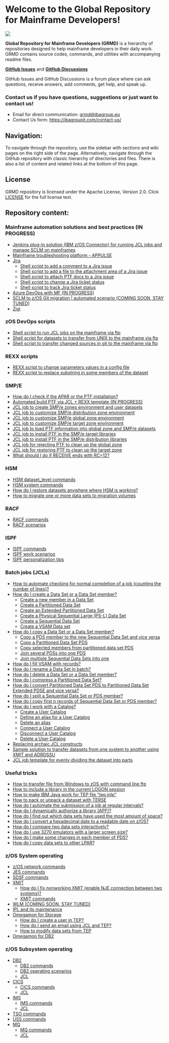 # Welcome to the Global Repository for Mainframe Developers!

![](https://github.com/IBA-mainframe-dev/Global-Repository-for-Mainframe-Developers/blob/master/zOS%20System%20operating/images/GRMD_main_logo.jpg)

**Global Repository for Mainframe Developers (GRMD)** is a hierarchy of repositories designed to help mainframe developers in their daily work. GRMD contains source codes, commands, and utilities with accompanying readme files.

[**GitHub Issues**](https://github.com/IBA-mainframe-dev/Global-Repository-for-Mainframe-Developers/issues) and [**GitHub Discussions**](https://github.com/IBA-mainframe-dev/Global-Repository-for-Mainframe-Developers/discussions)

GitHub Issues and GitHub Discussions is a forum place where can ask questions, receive answers, add comments, get help, and speak up.

### **Contact us if you have questions, suggestions or just want to contact us!**
* Email for direct communication: grmd@ibagroup.eu 
* Contact Us form: https://ibagroupit.com/contact-us/

## Navigation:

To navigate through the repository, use the sidebar with sections and wiki pages on the right side of the page.
Alternatively, navigate through the GitHub repository with classic hierarchy of directories and files.
There is also a list of content and related links at the bottom of this page.

## License

GRMD repository is licensed under the Apache License, Version 2.0. Click [LICENSE](https://github.com/IBA-mainframe-dev/Global-Repository-for-Mainframe-Developers/blob/master/LICENSE) for the full license text.

## Repository content:
### Mainframe automation solutions and best practices (IN PROGRESS)
  * [Jenkins plug-in solution (IBM z/OS Connector) for running JCL jobs and manage SCLM on mainframes](https://github.com/IBA-mainframe-dev/Global-Repository-for-Mainframe-Developers/tree/master/zOS%20System%20operating/Mainframe%20automation%20solutions%20and%20best%20practices/Jenkins%20plug-in%20solution%20for%20running%20JCL%20jobs%20on%20mainframes)
  * [Mainframe troubleshooting platform - APPULSE](https://github.com/IBA-mainframe-dev/Global-Repository-for-Mainframe-Developers/tree/master/zOS%20System%20operating/Mainframe%20automation%20solutions%20and%20best%20practices/Mainframe%20troubleshooting%20platform%20-%20APPULSE)
  * [Jira](https://github.com/IBA-mainframe-dev/Global-Repository-for-Mainframe-Developers/tree/master/zOS%20System%20operating/Mainframe%20automation%20solutions%20and%20best%20practices/Jira)
    * [Shell script to add a comment to a Jira issue](https://github.com/IBA-mainframe-dev/Global-Repository-for-Mainframe-Developers/tree/master/zOS%20System%20operating/Mainframe%20automation%20solutions%20and%20best%20practices/Jira/Shell%20script%20to%20add%20a%20comment%20to%20a%20Jira%20issue)
    * [Shell script to add a file to the attachment area of a Jira issue](https://github.com/IBA-mainframe-dev/Global-Repository-for-Mainframe-Developers/tree/master/zOS%20System%20operating/Mainframe%20automation%20solutions%20and%20best%20practices/Jira/Shell%20script%20to%20add%20a%20file%20to%20the%20attachment%20area%20of%20a%20Jira%20issue)
    * [Shell script to attach PTF docs to a Jira issue](https://github.com/IBA-mainframe-dev/Global-Repository-for-Mainframe-Developers/tree/master/zOS%20System%20operating/Mainframe%20automation%20solutions%20and%20best%20practices/Jira/Shell%20script%20to%20attach%20PTF%20docs%20to%20a%20Jira%20issue)
    * [Shell script to change a Jira ticket status](https://github.com/IBA-mainframe-dev/Global-Repository-for-Mainframe-Developers/tree/master/zOS%20System%20operating/Mainframe%20automation%20solutions%20and%20best%20practices/Jira/Shell%20script%20to%20change%20a%20Jira%20ticket%20status)
    * [Shell script to track Jira ticket status](https://github.com/IBA-mainframe-dev/Global-Repository-for-Mainframe-Developers/tree/master/zOS%20System%20operating/Mainframe%20automation%20solutions%20and%20best%20practices/Jira/Shell%20script%20to%20track%20Jira%20ticket%20status)
  * [Azure DevOps with MF (IN PROGRESS)](https://github.com/IBA-mainframe-dev/Global-Repository-for-Mainframe-Developers/blob/master/zOS%20System%20operating/Mainframe%20automation%20solutions%20and%20best%20practices/Azure%20DevOps%20with%20MF/Our%20experience%20of%20integrating%20Azure%20DevOps%20with%20the%20mainframe.md)
  * [SCLM to z/OS Git migration | automated scenario (COMING SOON, STAY TUNED)](https://github.com/IBA-mainframe-dev/Global-Repository-for-Mainframe-Developers/tree/master/zOS%20System%20operating/Mainframe%20automation%20solutions%20and%20best%20practices/SCLM%20to%20Git%20for%20zOS%20migration%20(COMING%20SOON%2C%20STAY%20TUNED))
  * [Zigi](https://github.com/IBA-mainframe-dev/Global-Repository-for-Mainframe-Developers/tree/master/zOS%20System%20operating/Mainframe%20automation%20solutions%20and%20best%20practices/Zigi)
### zOS DevOps scripts
  * [Shell script to run JCL jobs on the mainframe via ftp](https://github.com/IBA-mainframe-dev/Global-Repository-for-Mainframe-Developers/tree/master/zOS%20System%20operating/zOS%20DevOps%20Scripts/Shell%20script%20for%20running%20JCL%20jobs%20on%20the%20mainframe%20via%20ftp)
  * [Shell script for datasets to transfer from UNIX to the mainframe via ftp](https://github.com/IBA-mainframe-dev/Global-Repository-for-Mainframe-Developers/tree/master/zOS%20System%20operating/zOS%20DevOps%20Scripts/Shell%20script%20for%20datasets%20transfering%20from%20UNIX%20to%20the%20mainframe%20via%20ftp)
  * [Shell script to transfer changed sources in git to the mainframe via ftp](https://github.com/IBA-mainframe-dev/Global-Repository-for-Mainframe-Developers/tree/master/zOS%20System%20operating/zOS%20DevOps%20Scripts/Shell%20script%20for%20transferring%20changed%20sources%20in%20git%20to%20the%20mainframe%20via%20ftp)
### REXX scripts
  * [REXX script to change parameters values in a config file](https://github.com/IBA-mainframe-dev/Global-Repository-for-Mainframe-Developers/tree/master/zOS%20System%20operating/REXX%20Scripts/REXX%20script%20for%20changing%20parameters%20values%20in%20config%20file)
  * [REXX script to replace substring in some members of the dataset](https://github.com/IBA-mainframe-dev/Global-Repository-for-Mainframe-Developers/tree/master/zOS%20System%20operating/REXX%20Scripts/REXX%20script%20for%20replacing%20substring%20in%20some%20members%20of%20dataset)
### SMP/E
  * [How do I check if the APAR or the PTF installation?](https://github.com/IBA-mainframe-dev/Global-Repository-for-Mainframe-Developers/tree/master/zOS%20System%20operating/SMPe/How%20to%20check%20if%20the%20APAR%20was%20installed)
  * [Automated build PTF via JCL + REXX template (IN PROGRESS)](https://github.com/IBA-mainframe-dev/Global-Repository-for-Mainframe-Developers/tree/master/zOS%20System%20operating/SMPe/Automated%20build%20PTF%20via%20JCL%20%2B%20REXX%20template)
  * [JCL job to create SMP/e zones environment and user datasets](https://github.com/IBA-mainframe-dev/Global-Repository-for-Mainframe-Developers/tree/master/zOS%20System%20operating/SMPe/JCL%20job%20for%20creating%20SMPe%20zones%20environment%20and%20user%20datasets)
  * [JCL job to customize SMP/e distribution zone environment](https://github.com/IBA-mainframe-dev/Global-Repository-for-Mainframe-Developers/tree/master/zOS%20System%20operating/SMPe/JCL%20job%20for%20customizing%20SMPe%20distribution%20zone%20environment)
  * [JCL job to customize SMP/e global zone environment](https://github.com/IBA-mainframe-dev/Global-Repository-for-Mainframe-Developers/tree/master/zOS%20System%20operating/SMPe/JCL%20job%20for%20customizing%20SMPe%20global%20zone%20environment)
  * [JCL job to customize SMP/e target zone environment](https://github.com/IBA-mainframe-dev/Global-Repository-for-Mainframe-Developers/tree/master/zOS%20System%20operating/SMPe/JCL%20job%20for%20customizing%20SMPe%20target%20zone%20environment)
  * [JCL job to load PTF information into global zone and SMP/e datasets](https://github.com/IBA-mainframe-dev/Global-Repository-for-Mainframe-Developers/tree/master/zOS%20System%20operating/SMPe/JCL%20job%20for%20loading%20PTF%20information%20into%20global%20zone%20and%20SMPe%20datasets)
  * [JCL job to install PTF in the SMP/e target libraries](https://github.com/IBA-mainframe-dev/Global-Repository-for-Mainframe-Developers/tree/master/zOS%20System%20operating/SMPe/JCL%20job%20for%20installing%20PTF%20in%20the%20SMPe%20target%20libraries)
  * [JCL job to install PTF in the SMP/e distribution libraries](https://github.com/IBA-mainframe-dev/Global-Repository-for-Mainframe-Developers/tree/master/zOS%20System%20operating/SMPe/JCL%20job%20for%20installing%20PTF%20in%20the%20SMPe%20distribution%20libraries)
  * [JCL job for rejecting PTF to clean up the global zone](https://github.com/IBA-mainframe-dev/Global-Repository-for-Mainframe-Developers/tree/master/zOS%20System%20operating/SMPe/JCL%20job%20for%20rejecting%20PTF%20to%20clean%20up%20the%20global%20zone)
  * [JCL job for restoring PTF to clean up the target zone](https://github.com/IBA-mainframe-dev/Global-Repository-for-Mainframe-Developers/tree/master/zOS%20System%20operating/SMPe/JCL%20job%20for%20restoring%20PTF%20to%20clean%20up%20the%20target%20zone)
  * [What should I do if RECEIVE ends with RC=12?](https://github.com/IBA-mainframe-dev/Global-Repository-for-Mainframe-Developers/tree/master/zOS%20System%20operating/SMPe/What%20should%20you%20do%20if%20RECEIVE%20ends%20with%20RC%3D12)
### HSM
  * [HSM dataset_level commands](https://github.com/IBA-mainframe-dev/Global-Repository-for-Mainframe-Developers/blob/master/zOS%20System%20operating/HSM/HSM%20dataset%20level%20commands.md)
  * [HSM system commands](https://github.com/IBA-mainframe-dev/Global-Repository-for-Mainframe-Developers/blob/master/zOS%20System%20operating/HSM/HSM%20system%20commands.md)
  * [How do I restore datasets anywhere where HSM is working?](https://github.com/IBA-mainframe-dev/Global-Repository-for-Mainframe-Developers/blob/master/zOS%20System%20operating/HSM/Restore%20datasets%20anywhere%20where%20HSM%20is%20working.md)
  * [How to migrate one or more data sets to migration volumes](https://github.com/IBA-mainframe-dev/Global-Repository-for-Mainframe-Developers/blob/master/zOS%20System%20operating/System%20operating%20scenarios/Migrate%20one%20or%20more%20data%20sets%20to%20migration%20volumes.md)
### RACF
  * [RACF commands](https://github.com/IBA-mainframe-dev/Global-Repository-for-Mainframe-Developers/blob/master/zOS%20System%20operating/RACF/RACF%20commands.md)
  * [RACF scenarios](https://github.com/IBA-mainframe-dev/Global-Repository-for-Mainframe-Developers/blob/master/zOS%20System%20operating/RACF/RACF%20scenarios.md)
### ISPF
  * [ISPF commands](https://github.com/IBA-mainframe-dev/Global-Repository-for-Mainframe-Developers/blob/master/zOS%20System%20operating/ISPF/ISPF%20commands.md)
  * [ISPF work scenarios](https://github.com/IBA-mainframe-dev/Global-Repository-for-Mainframe-Developers/blob/master/zOS%20System%20operating/ISPF/ISPF%20work%20scenarios.md)
  * [ISPF personalization tips](https://github.com/IBA-mainframe-dev/Global-Repository-for-Mainframe-Developers/blob/master/zOS%20System%20operating/ISPF%20personalization%20tips.md)
### Batch jobs (JCLs)
  * [How to automate checking for normal completion of a job (counting the number of lines)?](https://github.com/IBA-mainframe-dev/Global-Repository-for-Mainframe-Developers/blob/master/zOS%20System%20operating/Batch%20jobs%20(JCLs)/How%20to%20automate%20checking%20for%20normal%20completion%20of%20a%20job.md)
  * [How do I create a Data Set or a Data Set member?](https://github.com/IBA-mainframe-dev/Global-Repository-for-Mainframe-Developers/tree/master/zOS%20System%20operating/Batch%20jobs%20(JCLs)/How%20to%20create%20a%20Data%20Set%20or%20a%20Data%20Set%20member)
    * [Create a new member in a Data Set](https://github.com/IBA-mainframe-dev/Global-Repository-for-Mainframe-Developers/blob/master/zOS%20System%20operating/Batch%20jobs%20(JCLs)/How%20to%20create%20a%20Data%20Set%20or%20a%20Data%20Set%20member/Create%20a%20new%20member%20in%20a%20Data%20Set.md)
    * [Create a Partitioned Data Set](https://github.com/IBA-mainframe-dev/Global-Repository-for-Mainframe-Developers/blob/master/zOS%20System%20operating/Batch%20jobs%20(JCLs)/How%20to%20create%20a%20Data%20Set%20or%20a%20Data%20Set%20member/Create%20a%20Partitioned%20Data%20Set.md)
    * [Create an Extended Partitioned Data Set](https://github.com/IBA-mainframe-dev/Global-Repository-for-Mainframe-Developers/blob/master/zOS%20System%20operating/Batch%20jobs%20(JCLs)/How%20to%20create%20a%20Data%20Set%20or%20a%20Data%20Set%20member/Create%20an%20Extented%20Partitioned%20Data%20Set.md)
    * [Create a Physical Sequential Large (PS-L) Data Set](https://github.com/IBA-mainframe-dev/Global-Repository-for-Mainframe-Developers/blob/master/zOS%20System%20operating/Batch%20jobs%20(JCLs)/How%20to%20create%20a%20Data%20Set%20or%20a%20Data%20Set%20member/Create%20a%20Physical%20Sequential%20Large%20(PS-L)%20Data%20Set.md)
    * [Create a Sequential Data Set](https://github.com/IBA-mainframe-dev/Global-Repository-for-Mainframe-Developers/blob/master/zOS%20System%20operating/Batch%20jobs%20(JCLs)/How%20to%20create%20a%20Data%20Set%20or%20a%20Data%20Set%20member/Create%20a%20Sequential%20Data%20Set%20in%20batch.md)
    * [Create a VSAM Data set](https://github.com/IBA-mainframe-dev/Global-Repository-for-Mainframe-Developers/blob/master/zOS%20System%20operating/Batch%20jobs%20(JCLs)/How%20to%20create%20a%20Data%20Set%20or%20a%20Data%20Set%20member/Create%20a%20VSAM%20Data%20set.md)
  * [How do I copy a Data Set or a Data Set member?](https://github.com/IBA-mainframe-dev/Global-Repository-for-Mainframe-Developers/tree/master/zOS%20System%20operating/Batch%20jobs%20(JCLs)/How%20to%20copy%20a%20Data%20Set%20or%20a%20Data%20Set%20member)
    * [Copy a PDS member to the new Sequential Data Set and vice versa](https://github.com/IBA-mainframe-dev/Global-Repository-for-Mainframe-Developers/blob/master/zOS%20System%20operating/Batch%20jobs%20(JCLs)/How%20to%20copy%20a%20Data%20Set%20or%20a%20Data%20Set%20member/Copy%20a%20PDS%20member%20to%20new%20Sequential%20Data%20Set%20and%20vice%20versa.md)
    * [Copy a Partitioned Data Set PDS](https://github.com/IBA-mainframe-dev/Global-Repository-for-Mainframe-Developers/blob/master/zOS%20System%20operating/Batch%20jobs%20(JCLs)/How%20to%20copy%20a%20Data%20Set%20or%20a%20Data%20Set%20member/Copy%20a%20Partitioned%20Data%20Set%20PDS.md)
    * [Copy selected members from partitioned data set PDS](https://github.com/IBA-mainframe-dev/Global-Repository-for-Mainframe-Developers/blob/master/zOS%20System%20operating/Batch%20jobs%20(JCLs)/How%20to%20copy%20a%20Data%20Set%20or%20a%20Data%20Set%20member/Copy%20selected%20members%20from%20partitioned%20data%20set%20PDS.md)
    * [Join several PDSs into one PDS](https://github.com/IBA-mainframe-dev/Global-Repository-for-Mainframe-Developers/blob/master/zOS%20System%20operating/Batch%20jobs%20(JCLs)/How%20to%20copy%20a%20Data%20Set%20or%20a%20Data%20Set%20member/Join%20several%20PDSs%20into%20one%20PDS.md)
    * [Join multiple Sequential Data Sets into one](https://github.com/IBA-mainframe-dev/Global-Repository-for-Mainframe-Developers/blob/master/zOS%20System%20operating/Batch%20jobs%20(JCLs)/How%20to%20copy%20a%20Data%20Set%20or%20a%20Data%20Set%20member/Join%20multiple%20Sequential%20Data%20Sets%20into%20one.md)
  * [How do I fill VSAM with records?](https://github.com/IBA-mainframe-dev/Global-Repository-for-Mainframe-Developers/blob/master/zOS%20System%20operating/Batch%20jobs%20(JCLs)/How%20to%20fill%20VSAM%20with%20records.md)
  * [How do I rename a Data Set in batch?](https://github.com/IBA-mainframe-dev/Global-Repository-for-Mainframe-Developers/blob/master/zOS%20System%20operating/Batch%20jobs%20(JCLs)/How%20to%20rename%20a%20Data%20Set%20in%20batch.md)
  * [How do I delete a Data Set or a Data Set member?](https://github.com/IBA-mainframe-dev/Global-Repository-for-Mainframe-Developers/blob/master/zOS%20System%20operating/Batch%20jobs%20(JCLs)/How%20to%20delete%20a%20Data%20Set%20or%20a%20Data%20Set%20member.md)
  * [How do I compress a Partitioned Data Set?](https://github.com/IBA-mainframe-dev/Global-Repository-for-Mainframe-Developers/blob/master/zOS%20System%20operating/Batch%20jobs%20(JCLs)/How%20to%20compress%20a%20Partitioned%20Data%20Set.md)
  * [How do I convert Partitioned Data Set PDS to Partitioned Data Set Extended PDSE and vice versa?](https://github.com/IBA-mainframe-dev/Global-Repository-for-Mainframe-Developers/blob/master/zOS%20System%20operating/Batch%20jobs%20(JCLs)/How%20to%20convert%20a%20Partitioned%20Data%20Set%20to%20Partitioned%20Data%20Set%20Extended%20and%20vice%20versa.md)
  * [How do I split a Sequential Data Set or PDS member?](https://github.com/IBA-mainframe-dev/Global-Repository-for-Mainframe-Developers/blob/master/zOS%20System%20operating/Batch%20jobs%20(JCLs)/How%20to%20split%20a%20Sequential%20Data%20Set%20or%20PDS%20member.md)
  * [How do I copy first n records of Sequential Data Set or PDS member?](https://github.com/IBA-mainframe-dev/Global-Repository-for-Mainframe-Developers/blob/master/zOS%20System%20operating/Batch%20jobs%20(JCLs)/How%20to%20copy%20first%20n%20records%20of%20Sequential%20Data%20Set%20or%20PDS%20member.md)
  * [How do I work with a Catalog?](https://github.com/IBA-mainframe-dev/Global-Repository-for-Mainframe-Developers/blob/master/zOS%20System%20operating/Batch%20jobs%20(JCLs)/How%20to%20work%20with%20a%20Catalog.md)
    * [Create a User Catalog](https://github.com/IBA-mainframe-dev/Global-Repository-for-Mainframe-Developers/blob/master/zOS%20System%20operating/Batch%20jobs%20(JCLs)/How%20to%20work%20with%20a%20Catalog.md#create-a-user-catalog)
    * [Define an alias for a User Catalog](https://github.com/IBA-mainframe-dev/Global-Repository-for-Mainframe-Developers/blob/master/zOS%20System%20operating/Batch%20jobs%20(JCLs)/How%20to%20work%20with%20a%20Catalog.md#define-an-alias-for-a-user-catalog)
    * [Delete an alias](https://github.com/IBA-mainframe-dev/Global-Repository-for-Mainframe-Developers/blob/master/zOS%20System%20operating/Batch%20jobs%20(JCLs)/How%20to%20work%20with%20a%20Catalog.md#delete-an-alias)
    * [Connect a User Catalog](https://github.com/IBA-mainframe-dev/Global-Repository-for-Mainframe-Developers/blob/master/zOS%20System%20operating/Batch%20jobs%20(JCLs)/How%20to%20work%20with%20a%20Catalog.md#connect-a-user-catalog)
    * [Disconnect a User Catalog](https://github.com/IBA-mainframe-dev/Global-Repository-for-Mainframe-Developers/blob/master/zOS%20System%20operating/Batch%20jobs%20(JCLs)/How%20to%20work%20with%20a%20Catalog.md#disconnect-a-user-catalog)
    * [Delete a User Catalog](https://github.com/IBA-mainframe-dev/Global-Repository-for-Mainframe-Developers/blob/master/zOS%20System%20operating/Batch%20jobs%20(JCLs)/How%20to%20work%20with%20a%20Catalog.md#delete-a-user-catalog)
  * [Replacing archaic JCL constructs](https://github.com/IBA-mainframe-dev/Global-Repository-for-Mainframe-Developers/blob/master/zOS%20System%20operating/Batch%20jobs%20(JCLs)/Replacing%20archaic%20JCL%20constructs.md)
  * [Sample solution to transfer datasets from one system to another using XMIT and ADRDSSU](https://github.com/IBA-mainframe-dev/Global-Repository-for-Mainframe-Developers/tree/master/zOS%20System%20operating/Batch%20jobs%20(JCLs)/Sample%20solution%20for%20transferring%20datasets%20using%20XMIT%20and%20ADRDSSU)
  * [JCL job template for evenly dividing the dataset into parts](https://github.com/IBA-mainframe-dev/Global-Repository-for-Mainframe-Developers/tree/master/zOS%20System%20operating/Batch%20jobs%20(JCLs)/JCL%20job%20template%20for%20evenly%20dividing%20the%20dataset%20into%20parts)
### Useful tricks
  * [How to transfer file from Windows to zOS with command line ftp](https://github.com/IBA-mainframe-dev/Global-Repository-for-Mainframe-Developers/blob/master/zOS%20System%20operating/System%20operating%20scenarios/How%20to%20transfer%20file%20from%20Windows%20to%20zOS%20with%20command%20line%20ftp.md)
  * [How to include a library in the current LOGON session](https://github.com/IBA-mainframe-dev/Global-Repository-for-Mainframe-Developers/blob/master/zOS%20System%20operating/System%20operating%20scenarios/How%20to%20include%20library%20to%20current%20LOGON%20session.md)
  * [How to make IBM Java work for TEP file "tep.jnlp"](https://github.com/IBA-mainframe-dev/Global-Repository-for-Mainframe-Developers/blob/master/zOS%20System%20operating/System%20operating%20scenarios/How%20to%20make%20IBM%20Java%20work%20for%20TEP%20file%20_tep.jnlp_.md)
  * [How to pack or unpack a dataset with TERSE](https://github.com/IBA-mainframe-dev/Global-Repository-for-Mainframe-Developers/blob/master/zOS%20System%20operating/System%20operating%20scenarios/How%20to%20pack%20or%20unpack%20a%20dataset%20with%20TERSE.md)
  * [How do I automate the submission of a job at regular intervals?](https://github.com/IBA-mainframe-dev/Global-Repository-for-Mainframe-Developers/blob/master/zOS%20System%20operating/System%20operating%20scenarios/How%20do%20I%20automate%20the%20submission%20of%20a%20job%20at%20regular%20intervals.md)
  * [How do I dynamically authorize a library (APF)?](https://github.com/IBA-mainframe-dev/Global-Repository-for-Mainframe-Developers/blob/master/zOS%20System%20operating/System%20operating%20scenarios/How%20do%20I%20dynamically%20authorize%20a%20library%20(APF).md)
  * [How do I find out which data sets have used the most amount of space?](https://github.com/IBA-mainframe-dev/Global-Repository-for-Mainframe-Developers/tree/master/zOS%20System%20operating/System%20operating%20scenarios/How%20to%20find%20out%20which%20data%20sets%20have%20used%20the%20most%20amount%20of%20space)
  * [How do I convert a hexadecimal date to a readable date on z/OS?](https://github.com/IBA-mainframe-dev/Global-Repository-for-Mainframe-Developers/blob/master/zOS%20System%20operating/System%20operating%20scenarios/How%20to%20convert%20hexadecimal%20date%20to%20a%20readable%20date%20on%20zOS.md)
  * [How do I compare two data sets interactively?](https://github.com/IBA-mainframe-dev/Global-Repository-for-Mainframe-Developers/tree/master/zOS%20System%20operating/System%20operating%20scenarios/How%20to%20compare%20two%20data%20sets%20interactively)
  * [How do I use 3270 emulators with a larger screen size?](https://github.com/IBA-mainframe-dev/Global-Repository-for-Mainframe-Developers/tree/master/zOS%20System%20operating/System%20operating%20scenarios/How%20to%20use%203270%20emulators%20with%20larger%20screensize)
  * [How do I make some changes in each member of PDS?](https://github.com/IBA-mainframe-dev/Global-Repository-for-Mainframe-Developers/tree/master/zOS%20System%20operating/System%20operating%20scenarios/How%20to%20do%20some%20changes%20in%20each%20member%20of%20PDS)
  * [How do I copy data sets to other LPAR?](https://github.com/IBA-mainframe-dev/Global-Repository-for-Mainframe-Developers/tree/master/zOS%20System%20operating/System%20operating%20scenarios/How%20to%20copy%20RTE%20to%20other%20LPAR)
### z/OS System operating
* [z/OS network commands](https://github.com/IBA-mainframe-dev/Global-Repository-for-Mainframe-Developers/blob/master/zOS%20System%20operating/zOS%20network%20commands.md)
* [JES commands](https://github.com/IBA-mainframe-dev/Global-Repository-for-Mainframe-Developers/blob/master/zOS%20System%20operating/JES%20commands.md)
* [SDSF commands](https://github.com/IBA-mainframe-dev/Global-Repository-for-Mainframe-Developers/blob/master/zOS%20System%20operating/SDSF%20commands.md)
* [XMIT](https://github.com/IBA-mainframe-dev/Global-Repository-for-Mainframe-Developers/tree/master/zOS%20System%20operating/XMIT)
  * [How do I fix nonworking XMIT (enable NJE connection between two systems)?](https://github.com/IBA-mainframe-dev/Global-Repository-for-Mainframe-Developers/blob/master/zOS%20System%20operating/XMIT/How%20to%20fix%20non%20working%20XMIT%20(enable%20NJE%20connection%20between%20two%20systems).md)
  * [XMIT commands](https://github.com/IBA-mainframe-dev/Global-Repository-for-Mainframe-Developers/blob/master/zOS%20System%20operating/XMIT/XMIT%20commands.md)
* [WLM (COMING SOON, STAY TUNED)]()
* [IPL and its maintenance](https://github.com/IBA-mainframe-dev/Global-Repository-for-Mainframe-Developers/blob/master/zOS%20System%20operating/IPL%20and%20maintenance.md)
* [Omegamon for Storage](https://github.com/IBA-mainframe-dev/Global-Repository-for-Mainframe-Developers/tree/master/zOS%20System%20operating/Omegamon%20for%20Storage)
  * [How do I create a user in TEP?](https://github.com/IBA-mainframe-dev/Global-Repository-for-Mainframe-Developers/tree/master/zOS%20System%20operating/Omegamon%20for%20Storage/How%20to%20create%20user%20in%20TEP)
  * [How do I send an email using JCL and TEP?](https://github.com/IBA-mainframe-dev/Global-Repository-for-Mainframe-Developers/tree/master/zOS%20System%20operating/Omegamon%20for%20Storage/How%20to%20send%20email%20using%20jcl%20and%20TEP)
  * [How to modify data sets from TEP](https://github.com/IBA-mainframe-dev/Global-Repository-for-Mainframe-Developers/tree/master/zOS%20System%20operating/Omegamon%20for%20Storage/Modify%20data%20sets%20from%20TEP)
* [Omegamon for DB2](https://github.com/IBA-mainframe-dev/Global-Repository-for-Mainframe-Developers/blob/master/zOS%20System%20operating/Omegamon%20for%20Db2.md)
### z/OS Subsystem operating
* [DB2](https://github.com/IBA-mainframe-dev/Global-Repository-for-Mainframe-Developers/tree/master/zOS%20Subsystem%20Operating/DB2)
  * [DB2 commands](https://github.com/IBA-mainframe-dev/Global-Repository-for-Mainframe-Developers/blob/master/zOS%20Subsystem%20Operating/DB2/DB2%20commands.md)
  * [DB2 operating scenarios](https://github.com/IBA-mainframe-dev/Global-Repository-for-Mainframe-Developers/blob/master/zOS%20Subsystem%20Operating/DB2/DB2%20operating%20scenarios.md)
  * [JCL](https://github.com/IBA-mainframe-dev/Global-Repository-for-Mainframe-Developers/tree/master/zOS%20Subsystem%20Operating/DB2/JCL)
* [CICS](https://github.com/IBA-mainframe-dev/Global-Repository-for-Mainframe-Developers/tree/master/zOS%20Subsystem%20Operating/CICS)
  * [CICS commands](https://github.com/IBA-mainframe-dev/Global-Repository-for-Mainframe-Developers/blob/master/zOS%20Subsystem%20Operating/CICS/CICS%20commands.md)
  * [JCL](https://github.com/IBA-mainframe-dev/Global-Repository-for-Mainframe-Developers/tree/master/zOS%20Subsystem%20Operating/CICS/JCL)
* [IMS]()
  * [IMS commands](https://github.com/IBA-mainframe-dev/Global-Repository-for-Mainframe-Developers/blob/master/zOS%20Subsystem%20Operating/IMS/IMS%20commands.md)
  * [JCL](https://github.com/IBA-mainframe-dev/Global-Repository-for-Mainframe-Developers/tree/master/zOS%20Subsystem%20Operating/IMS/JCL#readme)
* [TSO commands](https://github.com/IBA-mainframe-dev/Global-Repository-for-Mainframe-Developers/blob/master/zOS%20Subsystem%20Operating/TSO%20commands.md)
* [USS commands](https://github.com/IBA-mainframe-dev/Global-Repository-for-Mainframe-Developers/blob/master/zOS%20Subsystem%20Operating/USS%20commands.md)
* [MQ](https://github.com/IBA-mainframe-dev/Global-Repository-for-Mainframe-Developers/tree/master/zOS%20Subsystem%20Operating/MQ)
  * [MQ commands](https://github.com/IBA-mainframe-dev/Global-Repository-for-Mainframe-Developers/blob/master/zOS%20Subsystem%20Operating/MQ/MQ%20commands.md)
  * [JCL](https://github.com/IBA-mainframe-dev/Global-Repository-for-Mainframe-Developers/tree/master/zOS%20Subsystem%20Operating/MQ/JCL)

